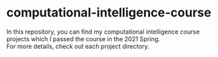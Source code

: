 # computational-intelligence-course
In this repository, you can find my computational intelligence course projects which I passed the course in the 2021 Spring. <br>
For more details, check out each project directory.
